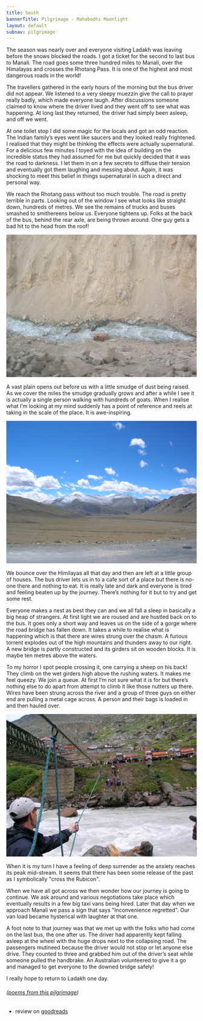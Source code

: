 ```yaml
---
title: South
bannerTitle: Pilgrimage - Mahabodhi Moonlight
layout: default
subnav: pilgrimage
---
```



The season was nearly over and everyone visiting Ladakh was leaving
before the snows blocked the roads. I got a ticket for the second to
last bus to Manali. The road goes some three hundred miles to
Manali, over the Himalayas and crosses the Rhotang Pass. It is one
of the highest and most dangerous roads in the world! 

The travellers gathered in the early hours of the morning but the bus driver
did not appear. We listened to a very sleepy muezzin give the call to prayer
really badly, which made everyone laugh. After discussions someone claimed to
know where the driver lived and they went off to see what was happening. At
long last they returned, the driver had simply been asleep, and off we went. 

At one toilet stop I did some magic for the locals and got an odd reaction. The
Indian family’s eyes went like saucers and they looked really frightened. I
realised that they might be thinking the effects were actually supernatural.
For a delicious few minutes I toyed with the idea of building on the incredible
status they had assumed for me but quickly decided that it was the road to
darkness. I let them in on a few secrets to diffuse their tension and
eventually got them laughing and messing about. Again, it was shocking to meet
this belief in things supernatural in such a direct and personal way.

We reach the Rhotang pass without too much trouble. The road is pretty terrible
in parts. Looking out of the window I see what looks like straight down,
hundreds of metres. We see the remains of trucks and buses smashed to
smithereens below us. Everyone tightens up. Folks at the back of the bus,
behind the rear axle, are being thrown around. One guy gets a bad hit to the
head from the roof! 

![fallen bus](/assets/images/pilg1/dscn0345.jpg)

A vast plain opens out before us with a little smudge of dust being raised. As
we cover the miles the smudge gradually grows and after a while I see it is
actually a single person walking with hundreds of goats. When I realise what
I’m looking at my mind suddenly has a point of reference and reels at taking in
the scale of the place. It is awe-inspiring. 

![Himalayan plain](/assets/images/pilg1/dscn0342.jpg)

We bounce over the Himilayas all that day and then are left at a little group
of houses. The bus driver lets us in to a cafe sort of a place but there is
no-one there and nothing to eat. It is really late and dark and everyone is
tired and feeling beaten up by the journey. There’s nothing for it but to try
and get some rest. 

Everyone makes a nest as best they can and we all fall a sleep in basically a
big heap of strangers. At first light we are roused and are hustled back on to
the bus. It goes only a short way and leaves us on the side of a gorge where
the road bridge has fallen down. It takes a while to realise what is happening
which is that there are wires strung over the chasm. A furious torrent explodes
out of the high mountains and thunders away to our right. A new bridge is
partly constructed and its girders sit on wooden blocks. It is maybe ten metres
above the  waters. 

To my horror I spot people crossing it, one carrying a sheep on his back! They
climb on the wet girders high above the rushing waters. It makes me feel
queezy. We join a queue. At first I’m not sure what it is for but there’s
nothing else to do apart from attempt to climb it like those nutters up there.
Wires have been strung across the river and a group of three guys on either end
are pulling a metal cage across. A person and their bags is loaded in and then
hauled over.

![rubicon](/assets/images/pilg1/dscn0348.jpg)

When it is my turn I have a feeling of deep surrender as the anxiety reaches
its peak mid-stream. It seems that there has been some release of the past as I
symbolically "cross the Rubicon". 

When we have all got across we then wonder how our journey is going to
continue. We ask around and various negotiations take place which eventually
results in a few big taxi vans being hired. Later that day when we approach
Manali we pass a sign that says "Inconvenience regretted". Our van load became
hysterical with laughter at that one.

A foot note to that journey was that we met up with the folks who had come on
the last bus, the one after us. The driver had apparently kept falling asleep
at the wheel with the huge drops next to the collapsing road. The passengers
mutineed because the driver would not stop or let anyone else drive. They
counted to three and grabbed him out of the driver’s seat while someone pulled
the handbrake. An Australian volunteered to give it a go and managed to get
everyone to the downed bridge safely!

I really hope to return to Ladakh one day.

###### ([poems from this pilgrimage](/mbm/))

- review on [goodreads](https://www.goodreads.com/book/show/62709126-pilgrimage---mahabodhi-moonlight)
